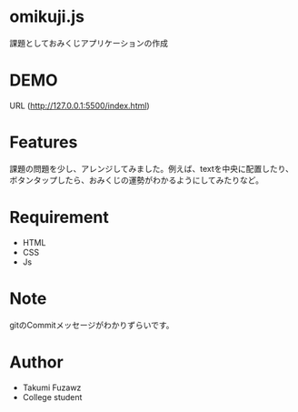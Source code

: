 # omikuji.js
 課題としておみくじアプリケーションの作成
 
# DEMO
 URL
(http://127.0.0.1:5500/index.html)
 
# Features
 
課題の問題を少し、アレンジしてみました。例えば、textを中央に配置したり、ボタンタップしたら、おみくじの運勢がわかるようにしてみたりなど。
 
# Requirement

* HTML
* CSS
* Js
 
# Note
 
 gitのCommitメッセージがわかりずらいです。
 
# Author
 
* Takumi Fuzawz
* College student
 
